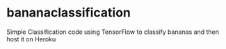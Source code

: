 # bananaclassification
Simple Classification code using TensorFlow to classify bananas and then host it on Heroku
